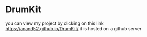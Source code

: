 # DrumKit
you can view my project by clicking on this link https://anand52.github.io/DrumKit/
it is hosted on a github server
